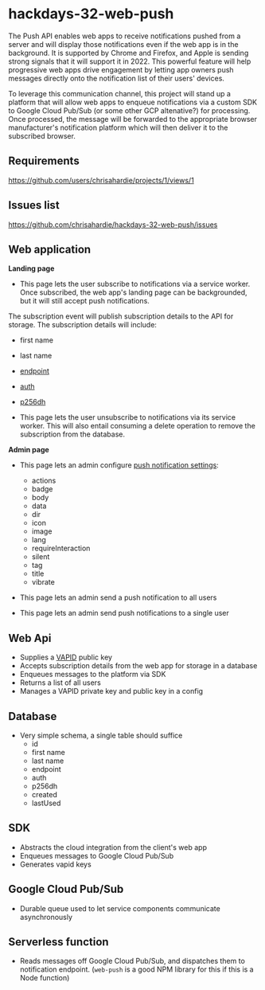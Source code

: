 # hackdays-32-web-push
The Push API enables web apps to receive notifications pushed from a server and will display those notifications even if the web app is in the background. It is supported by Chrome and Firefox, and Apple is sending strong signals that it will support it in 2022. This powerful feature will help progressive web apps drive engagement by letting app owners push messages directly onto the notification list of their users' devices.

To leverage this communication channel, this project will stand up a platform that will allow web apps to enqueue notifications via a custom SDK to Google Cloud Pub/Sub (or some other GCP altenative?) for processing. Once processed, the message will be forwarded to the appropriate browser manufacturer's notification platform which will then deliver it to the subscribed browser.

## Requirements

https://github.com/users/chrisahardie/projects/1/views/1

## Issues list

https://github.com/chrisahardie/hackdays-32-web-push/issues

## Web application

**Landing page**

* This page lets the user subscribe to notifications via a service worker. Once subscribed, the web app's landing page can be backgrounded, but it will still accept push notifications.

The subscription event will publish subscription details to the API for storage.  The subscription details will include:

* first name
* last name
* [endpoint](https://developer.mozilla.org/en-US/docs/Web/API/PushSubscription/endpoint)
* [auth](https://web.dev/push-notifications-web-push-protocol/#inputs)
* [p256dh](https://web.dev/push-notifications-web-push-protocol/#inputs)

* This page lets the user unsubscribe to notifications via its service worker. This will also entail consuming a delete operation to remove the subscription from the database.

**Admin page**

* This page lets an admin configure [push notification settings](https://developer.mozilla.org/en-US/docs/Web/API/Notification/actions):
    * actions
    * badge
    * body
    * data
    * dir
    * icon
    * image
    * lang
    * requireInteraction
    * silent
    * tag
    * title
    * vibrate

* This page lets an admin send a push notification to all users
* This page lets an admin send push notifications to a single user

## Web Api

* Supplies a [VAPID](https://blog.mozilla.org/services/2016/04/04/using-vapid-with-webpush/) public key
* Accepts subscription details from the web app for storage in a database
* Enqueues messages to the platform via SDK
* Returns a list of all users
* Manages a VAPID private key and public key in a config

## Database

* Very simple schema, a single table should suffice
    * id
    * first name
    * last name
    * endpoint
    * auth
    * p256dh
    * created
    * lastUsed

## SDK

* Abstracts the cloud integration from the client's web app
* Enqueues messages to Google Cloud Pub/Sub
* Generates vapid keys

## Google Cloud Pub/Sub

* Durable queue used to let service components communicate asynchronously

## Serverless function

* Reads messages off Google Cloud Pub/Sub, and dispatches them to notification endpoint. (`web-push` is a good NPM library for this if this is a Node function)
